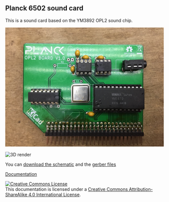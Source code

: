 ## Planck 6502 sound card

This is a sound card based on the YM3892 OPL2 sound chip.

![OPL2 board](opl2-board.jpg)

![3D render](https://gitlab.com/planck-6502/planck-6502/-/jobs/artifacts/develop/raw/Hardware/Fabrication/opl2_board-3D_top.png?job=opl_out)

You can [download the schematic](https://gitlab.com/planck-6502/planck-6502/-/jobs/artifacts/develop/raw/Hardware/Fabrication/Schematic.pdf?job=opl_out) and the [gerber files](https://gitlab.com/planck-6502/planck-6502/-/jobs/artifacts/develop/raw/Hardware/Fabrication/gerbers.zip?job=opl_out)

[Documentation](https://planck6502.com/Hardware/opl2/)


<a rel="license" href="http://creativecommons.org/licenses/by-sa/4.0/"><img alt="Creative Commons License" style="border-width:0" src="https://i.creativecommons.org/l/by-sa/4.0/88x31.png" /></a><br />This documentation is licensed under a <a rel="license" href="http://creativecommons.org/licenses/by-sa/4.0/">Creative Commons Attribution-ShareAlike 4.0 International License</a>.
